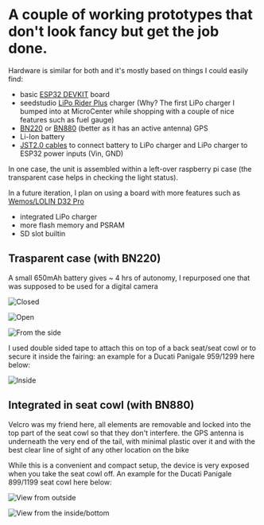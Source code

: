 # A couple of working prototypes that don't look fancy but get the job done.

Hardware is similar for both and it's mostly based on things I could easily find:

* basic [ESP32 DEVKIT](https://www.amazon.com/D-FLIFE-Development-Dual-Mode-Microcontroller-Integrated/dp/B08DR31G4G) board
* seedstudio [LiPo Rider Plus](https://wiki.seeedstudio.com/Lipo-Rider-Plus/) charger (Why? The first LiPo charger I bumped into at MicroCenter while shopping with a couple of nice features such as fuel gauge)
* [BN220](https://www.amazon.com/Beitian-Navigation-Raspberry-Betaflight-Aircraft/dp/B07WM1GFY8) or [BN880](https://www.amazon.com/Geekstory-Navigation-Raspberry-Aircraft-Controller/dp/B078Y6323W) (better as it has an active antenna) GPS
* Li-Ion battery
* [JST2.0 cables](https://www.amazon.com/gp/product/B07NWD5NTN/ref=ppx_yo_dt_b_asin_title_o05_s00?ie=UTF8&psc=1) to connect battery to LiPo charger and LiPo charger to ESP32 power inputs (Vin, GND)

In one case, the unit is assembled within a left-over raspberry pi case (the transparent case helps in checking the light status).

In a future iteration, I plan on using a board with more features such as [Wemos/LOLIN D32 Pro](https://www.wemos.cc/en/latest/d32/d32_pro.html)

- integrated LiPo charger 
- more flash memory and PSRAM
- SD slot builtin


## Trasparent case (with BN220)

A small 650mAh battery gives ~ 4 hrs of autonomy, I repurposed one that was supposed to be used for a digital camera

![Closed](bonogps_bn220_closed.jpg)

![Open](bonogps_bn220_open.jpg)

![From the side](bonogps_bn220_side.jpg)

I used double sided tape to attach this on top of a back seat/seat cowl or to secure it inside the fairing: an example for a Ducati Panigale 959/1299 here below:


![Inside](bonogps_bn220_underseat.jpg)

## Integrated in seat cowl (with BN880)

Velcro was my friend here, all elements are removable and locked into the top part of the seat cowl so that they don't interfere.
the GPS antenna is underneath the very end of the tail, with minimal plastic over it and with the best clear line of sight of any other location on the bike

While this is a convenient and compact setup, the device is very exposed when you take the seat cowl off.
An example for the Ducati Panigale 899/1199 seat cowl here below:

![View from outside](bonogps_bn880_ducati_top.jpg)

![View from the inside/bottom](bonogps_bn880_ducati_bottom.jpg)
